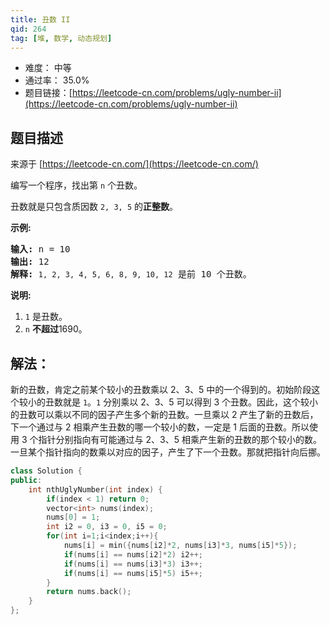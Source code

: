 ```yaml
---
title: 丑数 II
qid: 264
tag: [堆, 数学, 动态规划]
---
```


- 难度： 中等
- 通过率： 35.0%
- 题目链接：[https://leetcode-cn.com/problems/ugly-number-ii](https://leetcode-cn.com/problems/ugly-number-ii)


## 题目描述

来源于 [https://leetcode-cn.com/](https://leetcode-cn.com/)

<p>编写一个程序，找出第 <code>n</code> 个丑数。</p>

<p>丑数就是只包含质因数&nbsp;<code>2, 3, 5</code> 的<strong>正整数</strong>。</p>

<p><strong>示例:</strong></p>

<pre><strong>输入:</strong> n = 10
<strong>输出:</strong> 12
<strong>解释: </strong><code>1, 2, 3, 4, 5, 6, 8, 9, 10, 12</code> 是前 10 个丑数。</pre>

<p><strong>说明:&nbsp;</strong>&nbsp;</p>

<ol>
	<li><code>1</code>&nbsp;是丑数。</li>
	<li><code>n</code>&nbsp;<strong>不超过</strong>1690。</li>
</ol>

## 解法：

新的丑数，肯定之前某个较小的丑数乘以 2、3、5 中的一个得到的。初始阶段这个较小的丑数就是 `1`。`1` 分别乘以 2、3、5 可以得到 3 个丑数。因此，这个较小的丑数可以乘以不同的因子产生多个新的丑数。一旦乘以 2 产生了新的丑数后，下一个通过与 2 相乘产生丑数的哪一个较小的数，一定是 1 后面的丑数。所以使用 3 个指针分别指向有可能通过与 2、3、5 相乘产生新的丑数的那个较小的数。一旦某个指针指向的数乘以对应的因子，产生了下一个丑数。那就把指针向后挪。

```c++
class Solution {
public:
    int nthUglyNumber(int index) {
        if(index < 1) return 0;
        vector<int> nums(index);
        nums[0] = 1;
        int i2 = 0, i3 = 0, i5 = 0;
        for(int i=1;i<index;i++){
            nums[i] = min({nums[i2]*2, nums[i3]*3, nums[i5]*5});
            if(nums[i] == nums[i2]*2) i2++;
            if(nums[i] == nums[i3]*3) i3++;
            if(nums[i] == nums[i5]*5) i5++;
        }
        return nums.back();
    }
};
```